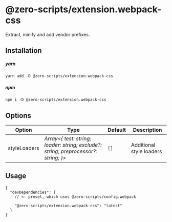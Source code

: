 # @zero-scripts/extension.webpack-css

Extract, minify and add vendor prefixes.

## Installation

##### yarn

```
yarn add -D @zero-scripts/extension.webpack-css
```

##### npm

```
npm i -D @zero-scripts/extension.webpack-css
```

## Options

| Option       | Type                                                                                | Default | Description              |
| ------------ | ----------------------------------------------------------------------------------- | ------- | ------------------------ |
| styleLoaders | _Array<{ test: string; loader: string; exclude?: string; preprocessor?: string; }>_ | `[]`    | Additional style loaders |

## Usage

```
{
  "devDependencies": {
    // <- preset, which uses @zero-scripts/config.webpack

    "@zero-scripts/extension.webpack-css": "latest"
  }
}
```
